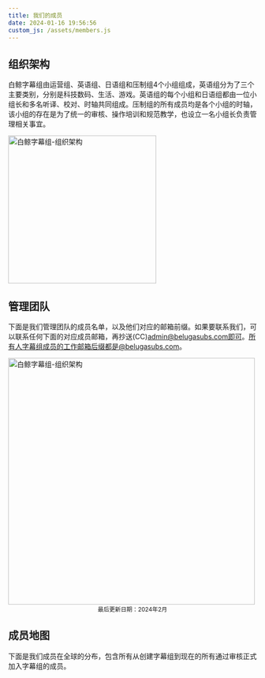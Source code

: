 ```yaml
---
title: 我们的成员
date: 2024-01-16 19:56:56
custom_js: /assets/members.js
---
```


## 组织架构

白鲸字幕组由运营组、英语组、日语组和压制组4个小组组成，英语组分为了三个主要类别，分别是科技数码、生活、游戏。英语组的每个小组和日语组都由一位小组长和多名听译、校对、时轴共同组成。压制组的所有成员均是各个小组的时轴，该小组的存在是为了统一的审核、操作培训和规范教学，也设立一名小组长负责管理相关事宜。

<img src="https://s2.loli.net/2024/01/18/Di5os7vEfTF8GmO.jpg" alt="白鲸字幕组-组织架构" width="300" loading="lazy">

## 管理团队

下面是我们管理团队的成员名单，以及他们对应的邮箱前缀。如果要联系我们，可以联系任何下面的对应成员邮箱，再抄送(CC)admin@belugasubs.com即可。所有人字幕组成员的工作邮箱后缀都是@belugasubs.com。

<img src="https://s2.loli.net/2024/01/27/1RUlmi89W4VYX6c.jpg" alt="白鲸字幕组-组织架构" width="500" loading="lazy">

<div style="text-align: center;"><small>最后更新日期：2024年2月</small></div>

## 成员地图

下面是我们成员在全球的分布，包含所有从创建字幕组到现在的所有通过审核正式加入字幕组的成员。

<div id="membersMap"></div> <!-- 地图容器 -->